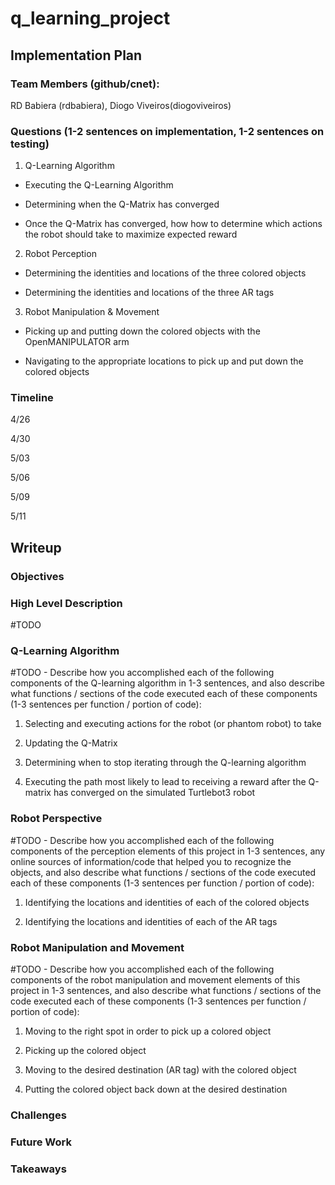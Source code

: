 # q_learning_project
## Implementation Plan

### Team Members (github/cnet):
RD Babiera (rdbabiera), Diogo Viveiros(diogoviveiros)

### Questions (1-2 sentences on implementation, 1-2 sentences on testing)
1. Q-Learning Algorithm
- Executing the Q-Learning Algorithm

- Determining when the Q-Matrix has converged

- Once the Q-Matrix has converged, how how to determine which actions the robot 
should take to maximize expected reward

2. Robot Perception
- Determining the identities and locations of the three colored objects

- Determining the identities and locations of the three AR tags

3. Robot Manipulation & Movement
- Picking up and putting down the colored objects with the OpenMANIPULATOR arm

- Navigating to the appropriate locations to pick up and put down the colored 
objects

### Timeline
4/26

4/30

5/03

5/06

5/09

5/11

## Writeup
### Objectives

### High Level Description
#TODO 

### Q-Learning Algorithm
#TODO - Describe how you accomplished each of the following components of the 
Q-learning algorithm in 1-3 sentences, and also describe what functions / 
sections of the code executed each of these components (1-3 sentences per 
function / portion of code): 

1. Selecting and executing actions for the robot (or phantom robot) to take

2. Updating the Q-Matrix

3. Determining when to stop iterating through the Q-learning algorithm

4. Executing the path most likely to lead to receiving a reward after the 
Q-matrix has converged on the simulated Turtlebot3 robot

### Robot Perspective
#TODO - Describe how you accomplished each of the following components of the 
perception elements of this project in 1-3 sentences, any online sources of 
information/code that helped you to recognize the objects, and also describe what 
functions / sections of the code executed each of these components (1-3 sentences 
per function / portion of code): 

1. Identifying the locations and identities of each of the colored objects

2. Identifying the locations and identities of each of the AR tags

### Robot Manipulation and Movement
#TODO - Describe how you accomplished each of the following components of the 
robot manipulation and movement elements of this project in 1-3 sentences, and 
also describe what functions / sections of the code executed each of these 
components (1-3 sentences per function / portion of code): 

1. Moving to the right spot in order to pick up a colored object

2. Picking up the colored object

3. Moving to the desired destination (AR tag) with the colored object

4. Putting the colored object back down at the desired destination

### Challenges

### Future Work

### Takeaways
